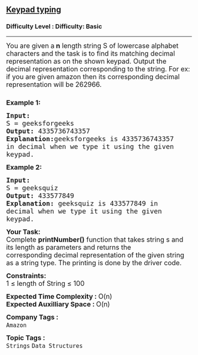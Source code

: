 <h2><a href="https://www.geeksforgeeks.org/problems/keypad-typing0119/1?page=1&company=Amazon&difficulty=Basic&sortBy=accuracy">Keypad typing</a></h2><h3>Difficulty Level : Difficulty: Basic</h3><hr><div class="problems_problem_content__Xm_eO"><p><span style="font-size: 18px;">You are given a<strong> n</strong> length string S of lowercase alphabet characters and the task is to find its matching decimal representation as on the shown keypad. Output the decimal representation corresponding to the string. For ex: if you are given amazon then its corresponding decimal representation will be 262966.</span></p>
<p><span style="font-size: 18px;"><img src="https://contribute.geeksforgeeks.org/wp-content/uploads/Phone.png" alt=""></span></p>
<p><span style="font-size: 18px;"><strong>Example 1:</strong></span></p>
<pre><span style="font-size: 18px;"><strong>Input:
</strong>S = geeksforgeeks
<strong>Output: </strong>4335736743357<strong>
Explanation:</strong>geeksforgeeks is 4335736743357
in decimal when we type it using the given
keypad.</span>
</pre>
<p><span style="font-size: 18px;"><strong>Example 2:</strong></span></p>
<pre><span style="font-size: 18px;"><strong>Input:
</strong>S = geeksquiz
<strong>Output: </strong>433577849<strong>
Explanation: </strong>geeksquiz is 433577849 in
decimal when we type it using the given
keypad.</span></pre>
<p><span style="font-size: 18px;"><strong>Your Task:</strong><br>Complete&nbsp;<strong>printNumber()</strong>&nbsp;function that takes&nbsp;string s and its length as parameters&nbsp;and&nbsp;returns&nbsp;the corresponding&nbsp;decimal&nbsp;representation of the given string as a string type. The printing is done by the driver code.</span></p>
<p><span style="font-size: 18px;"><strong>Constraints:</strong><br>1 ≤ length of String&nbsp;≤ 100</span></p>
<p><span style="font-size: 18px;"><strong>Expected Time Complexity&nbsp;: </strong>O(n)<br><strong>Expected Auxilliary Space&nbsp;: </strong>O(n)</span></p></div><p><span style=font-size:18px><strong>Company Tags : </strong><br><code>Amazon</code>&nbsp;<br><p><span style=font-size:18px><strong>Topic Tags : </strong><br><code>Strings</code>&nbsp;<code>Data Structures</code>&nbsp;